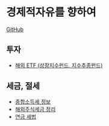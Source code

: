 
# 경제적자유를 향하여

[GitHub](https://github.com/somidad/financial-freedom-kr)

## 투자

- [해외 ETF (상장지수펀드, 지수추종펀드)](./%ED%95%B4%EC%99%B8%20ETF%20(%EC%83%81%EC%9E%A5%EC%A7%80%EC%88%98%ED%8E%80%EB%93%9C,%20%EC%A7%80%EC%88%98%EC%B6%94%EC%A2%85%ED%8E%80%EB%93%9C).md)

## 세금, 절세

- [종합소득세 정보](./%EC%A2%85%ED%95%A9%EC%86%8C%EB%93%9D%EC%84%B8%20%EC%A0%95%EB%B3%B4.md)
- [해외주식세금 정리](./%ED%95%B4%EC%99%B8%EC%A3%BC%EC%8B%9D%EC%84%B8%EA%B8%88%20%EC%A0%95%EB%A6%AC.md)
- [연금 세법](./%EC%97%B0%EA%B8%88%20%EC%84%B8%EB%B2%95.md)